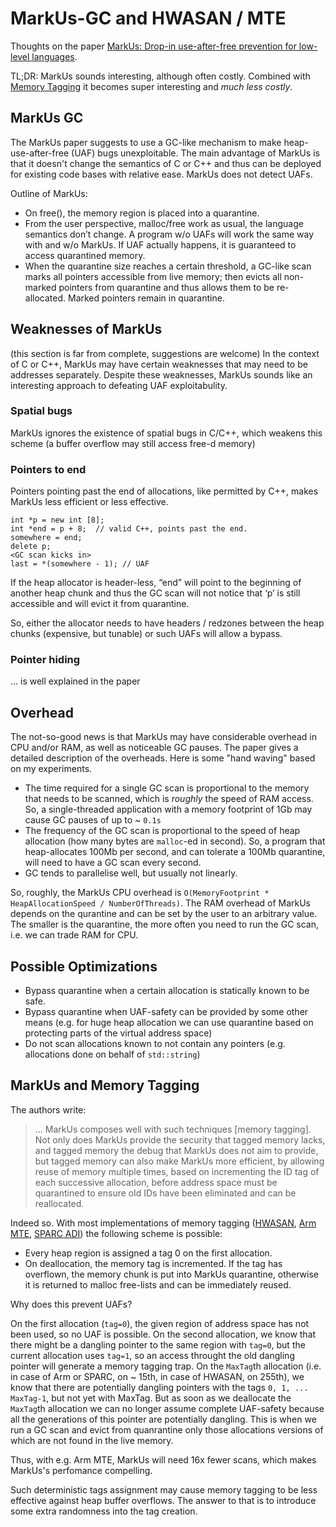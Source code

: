 # MarkUs-GC and HWASAN / MTE
Thoughts on the paper [MarkUs: Drop-in use-after-free prevention for
low-level languages](https://www.cl.cam.ac.uk/~tmj32/papers/docs/ainsworth20-sp.pdf).

TL;DR: MarkUs sounds interesting, although often costly. 
Combined with [Memory Tagging](hwaddress-sanitizer/MTE-iSecCon-2018.pdf) it becomes super interesting and *much less costly*. 

## MarkUs GC
The MarkUs paper suggests to use a GC-like mechanism to make heap-use-after-free (UAF) bugs unexploitable. 
The main advantage of MarkUs is that it doesn't change the semantics of C or C++ and thus can be deployed for existing code bases with relative ease. 
MarkUs does not detect UAFs.

Outline of MarkUs: 
* On free(), the memory region is placed into a quarantine. 
* From the user perspective, malloc/free work as usual, the language semantics don’t change. 
A program w/o UAFs will work the same way with and w/o MarkUs. 
If UAF actually happens, it is guaranteed to access quarantined memory.  
* When the quarantine size reaches a certain threshold, a GC-like scan 
marks all pointers accessible from live memory; then evicts all non-marked pointers 
from quarantine and thus allows them to be re-allocated. Marked pointers remain in quarantine.

## Weaknesses of MarkUs 

(this section is far from complete, suggestions are welcome)
In the context of C or C++, MarkUs may have certain weaknesses that may need to be addresses separately.
Despite these weaknesses, MarkUs sounds like an interesting approach to defeating UAF exploitabulity. 

### Spatial bugs

MarkUs ignores the existence of spatial bugs in C/C++, which weakens this scheme (a buffer overflow may still access free-d memory)

### Pointers to end

Pointers pointing past the end of allocations, like permitted by C++, makes MarkUs less efficient or less effective.
```
int *p = new int [8];
int *end = p + 8;  // valid C++, points past the end.
somewhere = end;
delete p;
<GC scan kicks in>
last = *(somewhere - 1); // UAF
```
If the heap allocator is header-less, “end” will point to the beginning of another heap chunk and thus the GC scan will not notice that ‘p’ is still accessible and will evict it from quarantine.

So, either the allocator needs to have headers / redzones between  the heap chunks (expensive, but tunable) or such UAFs will allow a bypass. 

### Pointer hiding
... is well explained in the paper 

## Overhead 
The not-so-good news is that MarkUs may have considerable overhead in CPU and/or RAM, as well as noticeable GC pauses. 
The paper gives a detailed description of the overheads.
Here is some "hand waving" based on my experiments. 

* The time required for a single GC scan is proportional to the memory that needs to be scanned, which is *roughly* the speed of RAM access.
So, a single-threaded application with a memory footprint of 1Gb may cause GC pauses of up to ~ `0.1s`
* The frequency of the GC scan is proportional to the speed of heap allocation (how many bytes are `malloc`-ed in second). 
So, a program that heap-allocates 100Mb per second, and can tolerate a 100Mb quarantine, will need to have a GC scan every second.  
* GC tends to parallelise well, but usually not linearly. 

So, roughly, the MarkUs CPU overhead is `O(MemoryFootprint * HeapAllocationSpeed / NumberOfThreads)`.
The RAM overhead of MarkUs depends on the qurantine and can be set by the user to an arbitrary value. 
The smaller is the quarantine, the more often you need to run the GC scan, i.e. we can trade RAM for CPU. 

## Possible Optimizations
* Bypass quarantine when a certain allocation is statically known to be safe. 
* Bypass quarantine when UAF-safety can be provided by some other means (e.g. for huge heap allocation we can use quarantine based on protecting parts of the virtual address space)
* Do not scan allocations known to not contain any pointers (e.g. allocations done on behalf of `std::string`)

## MarkUs and Memory Tagging
The authors write:
> ... MarkUs composes well with such techniques [memory tagging]. Not only
> does MarkUs provide the security that tagged memory lacks,
> and tagged memory the debug that MarkUs does not aim to
> provide, but tagged memory can also make MarkUs more
> efficient, by allowing reuse of memory multiple times, based
> on incrementing the ID tag of each successive allocation,
> before address space must be quarantined to ensure old IDs
> have been eliminated and can be reallocated.

Indeed so. With most implementations of memory tagging 
([HWASAN](https://clang.llvm.org/docs/HardwareAssistedAddressSanitizerDesign.html), 
[Arm MTE](https://developer.arm.com/-/media/Arm%20Developer%20Community/PDF/Arm_Memory_Tagging_Extension_Whitepaper.pdf), 
[SPARC ADI](https://www.kernel.org/doc/Documentation/sparc/adi.rst)) the following scheme is possible: 
* Every heap region is assigned a tag 0 on the first allocation. 
* On deallocation, the memory tag is incremented. If the tag has overflown, the memory chunk is put into MarkUs quarantine, 
otherwise it is returned to malloc free-lists and can be immediately reused. 

Why does this prevent UAFs? 

On the first allocation (`tag=0`), the given region of address space has not been used, so no UAF is possible. 
On the second allocation, we know that there might be a dangling pointer to the same region with `tag=0`, 
but the current allocation uses `tag=1`, so an access throught the old dangling pointer will generate a memory tagging trap.
On the `MaxTag`th allocation (i.e. in case of Arm or SPARC, on ~ 15th, in case of HWASAN, on 255th), 
we know that there are potentially dangling pointers with the tags `0, 1, ... MaxTag-1`, but not yet with MaxTag.
But as soon as we deallocate the `MaxTag`th allocation we can no longer assume complete UAF-safety because all the generations of this pointer are potentially dangling. This is when we run a GC scan and evict from quanrantine only those allocations versions of which are not found in the live memory.  

Thus, with e.g. Arm MTE, MarkUs will need 16x fewer scans, which makes MarkUs's perfomance compelling. 


Such deterministic tags assignment may cause memory tagging to be less effective against heap buffer overflows. 
The answer to that is to introduce some extra randomness into the tag creation. 
